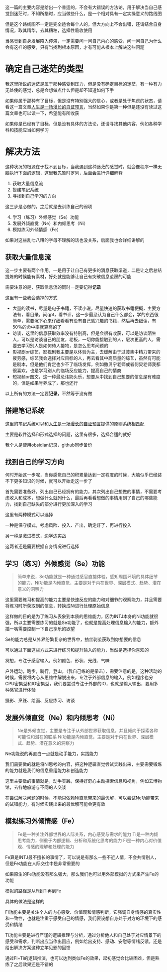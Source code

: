 这一篇的主要内容是给出一个普适的，不会有大错误的方法论，用于解决当自己感觉到迷茫时，不知所措时，应当做些什么，是一个相对具有一定实操意义的路线图

但是这个路线图不一定是完全适合每个人的，但大方向上不会出错，还请结合自身情况，取其精华，去其糟粕，选择性吸收使用

当感觉到自身发展陷入停滞，一定需要问一问自己内心的感受，问一问自己为什么会有这样的感受，只有当找到根本原因，才有可能从根本上解决这些问题

# 确定自己迷茫的类型

我这里所说的迷茫是属于那种感受到压力，但是没有确定目标的迷茫，有一种有力无处使的感觉，总是会想做点什么但是却不知道如何下手

如果你属于那种有了目标，但是没有特别强大的信心，或者是处于焦虑的状态，请看这一篇文章[人生是一场漫长的自证预言](https://zhuanlan.zhihu.com/p/14358006728)，当然如果你是第一种但是还没有读过这篇文章也可以读一下，希望能有所收获

如果你是已经有了目标，但是没有具体的方法论，还请寻找其他内容，例如各种学科和技能应当如何学习

# 解决方法

这种状况的根源在于找不到目标，当我遇到这种迷茫的感觉时，就会像程序一样无脑执行下面的逻辑，这里我先暂时罗列，后面会进行详细解释

1. 获取大量信息流
2. 搭建笔记系统
3. 寻找到自己学习的方向

这三步是必做的，之后就是去训练自己的弱项

4. 学习（练习）外倾感觉（Se）功能
5. 发展外倾直觉（Ne）和内倾思考（Ni）
6. 模拟练习外倾情感（Fe）

如果对这些乱七八糟的字母不理解的话也没关系，后面我也会详细讲解的

## 获取大量信息流

这一步主要有两个作用，一是用于让自己有更多的消息获取渠道，二是让之后总结提炼的时候能有素材，好处就是能够让自己有突破信息茧房的可能

需要注意的是，获取信息流的同时一定要记得**记录**

这里有一些我会选择的方式

* 大量的读书，尽量是电子书籍，不读小说，尽量快速的获取书籍梗概，主要方法有，看目录，问gpt，看书评，这一步最忌认为自己什么都会，学的东西很简单，需要沉下心来仔细看看有没有自己感兴趣的书籍，然后再去细读，有50%的命中率就算高的了
* 访谈，这里的信息获取效率没有特别高，但是会很有收获，可以是访谈陌生人，可以是访谈自己的朋友，老板，一切你能接触到的人，层次更高的人，需要去学习别人是如何待人接物，是怎么思考问题的
* 影视剧or综艺，影视剧我主要是以体验为主，去缓解由于过渡集中精力带来的疲劳感，综艺我会选择对应目标的人，再去看其中高质量的综艺，虽然有可能是剧本，但是他们肯定也少不了临场发挥，例如撒贝宁老师或者何炅老师我都很喜欢，也是学习别人的临场反应能力，提高自己的情商
* 短视频or图文，这一种最忌讳奶头乐，想要从中找到自己想要的信息是有难度的，但是如果号养成了，那也还行

以上所有的方法一定要**记录**，不然等于没有做

## 搭建笔记系统

这里的笔记系统可以和[人生是一场漫长的自证预言](https://zhuanlan.zhihu.com/p/14358006728)提供的原则系统相匹配

主要是软件选择和形式选择的问题，这里有很多，选择合适的就好

我个人是使用obsidian记录，github同步备份

## 找到自己的学习方向

何时开始这一步呢，当你感觉自己的积累量达到一定程度的时候，大脑似乎已经装不下更多知识的时候，就可以开始走这一步了

首先需要准备好，列出自己已经拥有的能力，其次列出自己想做的事情，不需要考虑收入和成本，想做什么就列什么，最后再看看想做的事情用到了自己的哪些能力，找到自己缺失的部分进行更加深入的学习

这里有两种模式可以选择

一种是保守模式，考虑风险、投入、产出，确定好了，再进行投入

另一种是激进模式，边学边实战

这两者还是需要根据自身情况进行选择

## 学习（练习）外倾感觉（Se）功能

> 简单来说，Se功能就是一种通过感官直接体验，感知周围环境的具体细节的能力，Ni功能是内倾直觉，主要是对于内在世界、深层模式、趋势、潜在意义的洞察力

这里需要练习和提高的能力主要是快速反应的能力和对细节的观察能力，并且需要将练习时所获取到的信息，转换成Ni进行处理原始信息

这样做的目的是为了练习从表象到本质的思维能力，因为INTJ本身的Ni功能就很强，所以主要需要练习的就是Se功能了，也就是提高处理信息输入的能力，额外插一嘴需要控制一下自己享乐的欲望

Se的能力总是从外界纷繁复杂的世界中，抽丝剥茧获取到你想要的信息

可以通过下面这些方式来进行练习和提升输入的能力，当然是选择你喜欢的

冥想，专注于感官输入，例如颜色、形状、光线、气味

户外运动，跑步，骑行，登山，（我自己练的是拳击），需要注意的是，这种活动的时候，需要将内心从思维中解脱出来，专注于外部信息的输入，例如程序也分CPU密集型和IO密集型，我们要尝试专注于外部的IO，也就是输入输出，要用多种感官进行体验

摄影、烹饪、绘画、反应练习、访谈

## 发展外倾直觉（Ne）和内倾思考（Ni）

> Ne是外倾直觉，主要是专注于从外部世界获取信息，并且倾向于探索各种可能性和潜在的联系
> Ni功能是内倾直觉，主要是对于内在世界、深层模式、趋势、潜在意义的洞察力

Ne功能说的再直白一点就是动手能力，实践能力

我们需要做的就是将Ni思考的内容，把这种逻辑直觉尝试实践出来，主要需要锻炼的能力就是我们的信息重组能力和创造能力

这里主要做的事情就是，动手实践，保持好奇心主动探索信息和视角，例如去博物馆，去各地旅游与不同的人交谈

在尝试解决问题的时候，不能只依赖Ni直觉带来的最优解，可以尝试Ne功能带来的试错能力，有时候实践出来的最优解可能会更有效

## 模拟练习外倾情感（Fe）

> Fe是一种关注外部世界的人际关系，内心感受与需求的能力
> Ti是一种内倾思考能力，侧重于内部逻辑、分析和系统化思考的能力
> Fi是一种内心对价值观、情感的理解和处理的能力

Fe算是INTJ最不擅长的事情了，可以说是有那么一些不近人情，不会共情别人，但是Fe功能在人际交往中是非常重要的

如果原生的Fe功能没有那么强大，那么我们也可以用外部模拟的方式来产生Fe的功能

模拟的路径是从Fi到Ti再到Fe

具体的做法是这样的

Fi功能主要是关注个人的内心感受、价值观和情感判断，它强调自身情感的真实性和一致性，也就是注重于感受自己的情感，我们要设想自身处于对方的环境下的感受和情绪

Ti功能主要是进行严谨的逻辑推理与分析，通过分析他人和自己处于对应情景下的感受和需求，判断出应当作出回应，例如给出支持、感动、安慰等情绪反馈，还是给出解决方案这种立竿见影的回馈

通过Fi+Ti的逻辑推演，也可以达到类似Fe的效果，起初感觉会比较困难，但是熟练了之后效果还是不错的



